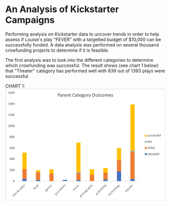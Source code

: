 # An Analysis of Kickstarter Campaigns
Performing analysis on Kickstarter data to uncover trends in order to help assess if Louise's play "FEVER" with a targetted budget of $10,000 can be successfully funded. A data analysis was performed on several thousand crowfunding projects to determine if it is feasible.  

The first analysis was to look into the different categories to determine which crowfunding was successful. The result shows (see chart 1 below) that "Theater" category has performed well with 839 out of 1393 plays were successful. 

CHART 1:
![](https://github.com/jsaltmd/kickstarter-analysis/blob/master/Images/screenshot2.png)
